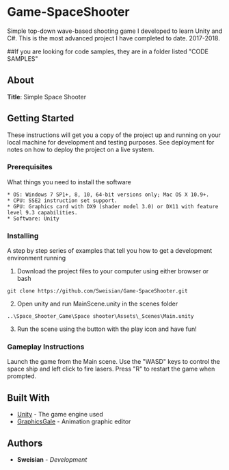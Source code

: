 # Game-SpaceShooter

Simple top-down wave-based shooting game I developed to learn Unity and C#. This is the most advanced project I have completed to date. 2017-2018. <br/>

##If you are looking for code samples, they are in a folder listed "CODE SAMPLES"

## About
**Title**: Simple Space Shooter

## Getting Started

These instructions will get you a copy of the project up and running on your local machine for development and testing purposes. See deployment for notes on how to deploy the project on a live system.

### Prerequisites

What things you need to install the software

```
* OS: Windows 7 SP1+, 8, 10, 64-bit versions only; Mac OS X 10.9+.
* CPU: SSE2 instruction set support.
* GPU: Graphics card with DX9 (shader model 3.0) or DX11 with feature level 9.3 capabilities.
* Software: Unity
```

### Installing

A step by step series of examples that tell you how to get a development environment running

1. Download the project files to your computer using either browser or bash

```
git clone https://github.com/Sweisian/Game-SpaceShooter.git
```
2. Open unity and run MainScene.unity in the scenes folder

```
..\Space_Shooter_Game\Space shooter\Assets\_Scenes\Main.unity
```
3. Run the scene using the button with the play icon and have fun!

### Gameplay Instructions

Launch the game from the Main scene. 
Use the "WASD" keys to control the space ship and left click to fire lasers. 
Press "R" to restart the game when prompted.

## Built With

* [Unity](https://docs.unity3d.com/Manual/index.html) - The game engine used
* [GraphicsGale](https://graphicsgale.com/us/spec.html) - Animation graphic editor



## Authors

* **Sweisian** - *Development* 
